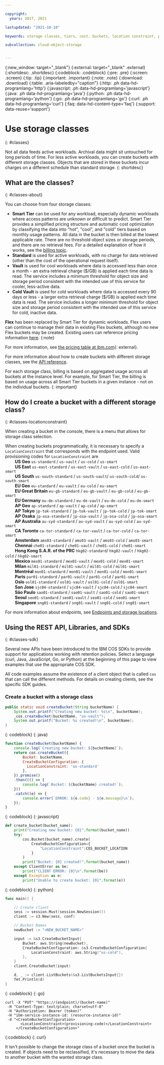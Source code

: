 ```yaml
---

copyright:
  years: 2017, 2021

lastupdated: "2021-10-18"

keywords: storage classes, tiers, cost, buckets, location constraint, provisioning code, locationconstraint

subcollection: cloud-object-storage


---
```

{:new_window: target="_blank"}
{:external: target="_blank" .external}
{:shortdesc: .shortdesc}
{:codeblock: .codeblock}
{:pre: .pre}
{:screen: .screen}
{:tip: .tip}
{:important: .important}
{:note: .note}
{:download: .download} 
{:table: .aria-labeledby="caption"}
{:http: .ph data-hd-programlang='http'} 
{:javascript: .ph data-hd-programlang='javascript'} 
{:java: .ph data-hd-programlang='java'} 
{:python: .ph data-hd-programlang='python'}
{:go: .ph data-hd-programlang='go'}
{:curl: .ph data-hd-programlang='curl'}
{:faq: data-hd-content-type='faq'}
{:support: data-reuse='support'}

# Use storage classes
{: #classes}

Not all data feeds active workloads. Archival data might sit untouched for long periods of time. For less active workloads, you can create buckets with different storage classes. Objects that are stored in these buckets incur charges on a different schedule than standard storage.
{: shortdesc}

## What are the classes?
{: #classes-about}

You can choose from four storage classes:

*  **Smart Tier** can be used for any workload, especially dynamic workloads where access patterns are unknown or difficult to predict.  Smart Tier provides a simplified pricing structure and automatic cost optimization by classifying the data into "hot", "cool", and "cold" tiers based on monthly usage patterns. All data in the bucket is then billed at the lowest applicable rate.  There are no threshold object sizes or storage periods, and there are no retrieval fees. For a detailed explanation of how it works, see the [billing topic](/docs/services/cloud-object-storage/iam?topic=cloud-object-storage-billing#billing-storage-classes).
*  **Standard** is used for active workloads, with no charge for data retrieved (other than the cost of the operational request itself).
*  **Vault** is used for cool workloads where data is accessed less than once a month - an extra retrieval charge ($/GB) is applied each time data is read. The service includes a minimum threshold for object size and storage period consistent with the intended use of this service for cooler, less-active data.
*  **Cold Vault** is used for cold workloads where data is accessed every 90 days or less - a larger extra retrieval charge ($/GB) is applied each time data is read. The service includes a longer minimum threshold for object size and storage period consistent with the intended use of this service for cold, inactive data.

**Flex** has been replaced by Smart Tier for dynamic workloads. Flex users can continue to manage their data in existing Flex buckets, although no new Flex buckets may be created.  Existing users can reference pricing information [here](/docs/cloud-object-storage?topic=cloud-object-storage-flex-pricing).
{:note}

For more information, see [the pricing table at ibm.com](https://cloud.ibm.com/objectstorage/create#pricing){: external}.

For more information about how to create buckets with different storage classes, see the [API reference](/docs/cloud-object-storage/api-reference?topic=cloud-object-storage-compatibility-api-bucket-operations#compatibility-api-storage-class).

For each storage class, billing is based on aggregated usage across all buckets at the instance level. For example, for Smart Tier, the billing is based on usage across all Smart Tier buckets in a given instance - not on the individual buckets.
{: important}

## How do I create a bucket with a different storage class?
{: #classes-locationconstraint}

When creating a bucket in the console, there is a menu that allows for storage class selection. 

When creating buckets programmatically, it is necessary to specify a `LocationConstraint` that corresponds with the endpoint used. Valid provisioning codes for `LocationConstraint` are <br>
&emsp;&emsp;  **US Geo** `us-standard`                        / `us-vault`      / `us-cold`      / `us-smart` <br>
&emsp;&emsp;  **US East** `us-east-standard`                  / `us-east-vault` / `us-east-cold` / `us-east-smart` <br>
&emsp;&emsp;  **US South** `us-south-standard`                / `us-south-vault`/ `us-south-cold`/ `us-south-smart` <br>
&emsp;&emsp;  **EU Geo** `eu-standard`                        / `eu-vault`      / `eu-cold`      / `eu-smart` <br>
&emsp;&emsp;  **EU Great Britain** `eu-gb-standard`           / `eu-gb-vault`   / `eu-gb-cold`   / `eu-gb-smart` <br>
&emsp;&emsp;  **EU Germany** `eu-de-standard`                 / `eu-de-vault`   / `eu-de-cold`   / `eu-de-smart` <br>
&emsp;&emsp;  **AP Geo** `ap-standard`                        / `ap-vault`      / `ap-cold`      / `ap-smart` <br>
&emsp;&emsp;  **AP Tokyo** `jp-tok-standard`                  / `jp-tok-vault`  / `jp-tok-cold`  / `jp-tok-smart`<br>
&emsp;&emsp;  **AP Osaka** `jp-osa-standard`                  / `jp-osa-vault`  / `jp-osa-cold`  / `jp-osa-smart`<br>
&emsp;&emsp;  **AP Australia** `au-syd-standard`              / `au-syd-vault`  / `au-syd-cold`  / `au-syd-smart` <br>
&emsp;&emsp;  **CA Toronto** `ca-tor-standard`                / `ca-tor-vault`  / `ca-tor-cold`  / `ca-tor-smart` <br>
&emsp;&emsp;  **Amsterdam** `ams03-standard`                  / `ams03-vault`   / `ams03-cold`   / `ams03-smart` <br>
&emsp;&emsp;  **Chennai** `che01-standard`                    / `che01-vault`   / `che01-cold`   / `che01-smart` <br>
&emsp;&emsp;  **Hong Kong S.A.R. of the PRC** `hkg02-standard`/ `hkg02-vault`   / `hkg02-cold`   / `hkg02-smart` <br>
&emsp;&emsp;  **Mexico** `mex01-standard`                     / `mex01-vault`   / `mex01-cold`   / `mex01-smart` <br>
&emsp;&emsp;  **Milan** `mil01-standard`                      / `mil01-vault`   / `mil01-cold`   / `mil01-smart` <br>
&emsp;&emsp;  **Montréal** `mon01-standard`                   / `mon01-vault`   / `mon01-cold`   / `mon01-smart` <br>
&emsp;&emsp;  **Paris** `par01-standard`                      / `par01-vault`   / `par01-cold`   / `par01-smart` <br>
&emsp;&emsp;  **Oslo** `osl01-standard`                       / `osl01-vault`   / `osl01-cold`   / `osl01-smart` <br>
&emsp;&emsp;  **San Jose** `sjc04-standard`                   / `sjc04-vault`   / `sjc04-cold`   / `sjc04-smart` <br>
&emsp;&emsp;  **São Paulo** `sao01-standard`                  / `sao01-vault`   / `sao01-cold`   / `sao01-smart` <br>
&emsp;&emsp;  **Seoul** `seo01-standard`                      / `seo01-vault`   / `seo01-cold`   / `seo01-smart` <br>
&emsp;&emsp;  **Singapore** `sng01-standard`                  / `sng01-vault`   / `sng01-cold`   / `sng01-smart` <br>


For more information about endpoints, see [Endpoints and storage locations](/docs/cloud-object-storage?topic=cloud-object-storage-endpoints#endpoints).

## Using the REST API, Libraries, and SDKs
{: #classes-sdk}

Several new APIs have been introduced to the IBM COS SDKs to provide support for applications working with retention policies. Select a language (curl, Java, JavaScript, Go, or Python) at the beginning of this page to view examples that use the appropriate COS SDK. 

 All code examples assume the existence of a client object that is called `cos` that can call the different methods. For details on creating clients, see the specific SDK guides.


### Create a bucket with a storage class

```java
public static void createBucket(String bucketName) {
    System.out.printf("Creating new bucket: %s\n", bucketName);
    _cos.createBucket(bucketName, "us-vault");
    System.out.printf("Bucket: %s created!\n", bucketName);
}
```
{: codeblock}
{: java}


```javascript
function createBucket(bucketName) {
    console.log(`Creating new bucket: ${bucketName}`);
    return cos.createBucket({
        Bucket: bucketName,
        CreateBucketConfiguration: {
          LocationConstraint: 'us-standard'
        },        
    }).promise()
    .then((() => {
        console.log(`Bucket: ${bucketName} created!`);
    }))
    .catch((e) => {
        console.error(`ERROR: ${e.code} - ${e.message}\n`);
    });
}
```
{: codeblock}
{: javascript}


```py
def create_bucket(bucket_name):
    print("Creating new bucket: {0}".format(bucket_name))
    try:
        cos.Bucket(bucket_name).create(
            CreateBucketConfiguration={
                "LocationConstraint":COS_BUCKET_LOCATION
            }
        )
        print("Bucket: {0} created!".format(bucket_name))
    except ClientError as be:
        print("CLIENT ERROR: {0}\n".format(be))
    except Exception as e:
        print("Unable to create bucket: {0}".format(e))
```
{: codeblock}
{: python}

```go
func main() {

    // Create client
    sess := session.Must(session.NewSession())
    client := s3.New(sess, conf)

    // Bucket Names
    newBucket := "<NEW_BUCKET_NAME>"

    input := &s3.CreateBucketInput{
        Bucket: aws.String(newBucket),
        CreateBucketConfiguration: &s3.CreateBucketConfiguration{
            LocationConstraint: aws.String("us-cold"),
        },
    }
    client.CreateBucket(input)

    d, _ := client.ListBuckets(&s3.ListBucketsInput{})
    fmt.Println(d)
}
```
{: codeblock}
{: go}


```
curl -X "PUT" "https://(endpoint)/(bucket-name)"
 -H "Content-Type: text/plain; charset=utf-8"
 -H "Authorization: Bearer (token)"
 -H "ibm-service-instance-id: (resource-instance-id)"
 -d "<CreateBucketConfiguration>
       <LocationConstraint>(provisioning-code)</LocationConstraint>
     </CreateBucketConfiguration>"
```
{:codeblock}
{: curl}

It isn't possible to change the storage class of a bucket once the bucket is created. If objects need to be reclassified, it's necessary to move the data to another bucket with the wanted storage class. 
